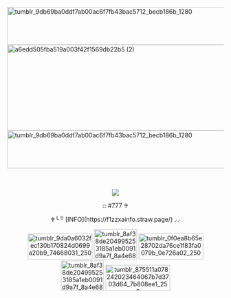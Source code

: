 <img width="1200" height="88" alt="tumblr_9db69ba0ddf7ab00ac6f7fb43bac5712_becb186b_1280" src="https://github.com/user-attachments/assets/fc2a21f6-b541-4614-8ec2-9c1aaf0f94af" />

<img width="2000" height="200" alt="a6edd505fba519a003f42f1569db22b5 (2)" src="https://github.com/user-attachments/assets/6da4576f-48de-4bdc-b301-684beedcc4dc" />

<img width="1200" height="88" alt="tumblr_9db69ba0ddf7ab00ac6f7fb43bac5712_becb186b_1280" src="https://github.com/user-attachments/assets/d3cf3460-2164-443c-bae7-0e794ea0d92b" />




ㅤ<p align="center">
 ![](https://komarev.com/ghpvc/?username=f1zzxa&style=for-the-badge&color=7a2227&label=♱) 

<p align="center">
:: #777 ♰

<p align="center">
♰╰ ꜝꜝ [INFO](https://f1zzxainfo.straw.page/) ⸝⸝ 
 
  
</p>


<p align="center">
<img width="150" height="60" alt="tumblr_9da0a6032fec130b170824d0699a20b9_74668031_250" src="https://github.com/user-attachments/assets/fd5e6f63-20b8-482b-a686-b5b2493ddf89" />
<img width="100" height="70" alt="tumblr_8af38de204995253185a1eb0091d9a7f_8a4e682e_500" src="https://github.com/user-attachments/assets/f95d5a9e-e784-43c8-bfb1-91ba4c1fcc78" />
<img width="150" height="60" alt="tumblr_0f0ea8b65e28702da76ce1f83fa0079b_0e726a02_250" src="https://github.com/user-attachments/assets/6cde6baf-5f71-4dc1-b530-ca299e95672f" />
<img width="100" height="70" alt="tumblr_8af38de204995253185a1eb0091d9a7f_8a4e682e_500" src="https://github.com/user-attachments/assets/f95d5a9e-e784-43c8-bfb1-91ba4c1fcc78" />
<img width="150" height="60" alt="tumblr_875511a078242023464067b7d3703d64_7b808ee1_250" src="https://github.com/user-attachments/assets/ae8100f0-5d80-4a1d-bc0e-2a09c779627d" />







